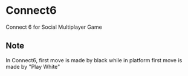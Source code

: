 # Connect6
Connect 6 for Social Multiplayer Game

## Note
In Connect6, first move is made by black while in platform first move is made by "Play White"